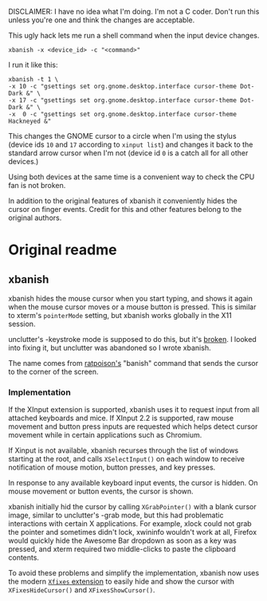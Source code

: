 DISCLAIMER: I have no idea what I'm doing. I'm not a C coder. Don't run this
unless you're one and think the changes are acceptable.

This ugly hack lets me run a shell command when the input device changes.

`xbanish -x <device_id> -c "<command>"`

I run it like this:

```
xbanish -t 1 \
-x 10 -c "gsettings set org.gnome.desktop.interface cursor-theme Dot-Dark &" \
-x 17 -c "gsettings set org.gnome.desktop.interface cursor-theme Dot-Dark &" \
-x  0 -c "gsettings set org.gnome.desktop.interface cursor-theme Hackneyed &"
```

This changes the GNOME cursor to a circle when I'm using the stylus (device ids
`10` and `17` according to `xinput list`) and changes it back to the standard
arrow cursor when I'm not (device id `0` is a catch all for all other devices.)

Using both devices at the same time is a convenient way to check the CPU fan is
not broken.

In addition to the original features of xbanish it conveniently hides the
cursor on finger events. Credit for this and other features belong to the
original authors.

# Original readme

## xbanish

xbanish hides the mouse cursor when you start typing, and shows it again when
the mouse cursor moves or a mouse button is pressed.
This is similar to xterm's `pointerMode` setting, but xbanish works globally in
the X11 session.

unclutter's -keystroke mode is supposed to do this, but it's
[broken](https://bugs.launchpad.net/ubuntu/+source/unclutter/+bug/54148).
I looked into fixing it, but unclutter was abandoned so I wrote xbanish.

The name comes from
[ratpoison's](https://www.nongnu.org/ratpoison/)
"banish" command that sends the cursor to the corner of the screen.

### Implementation

If the XInput extension is supported, xbanish uses it to request input from all
attached keyboards and mice.
If XInput 2.2 is supported, raw mouse movement and button press inputs are
requested which helps detect cursor movement while in certain applications such
as Chromium.

If Xinput is not available, xbanish recurses through the list of windows
starting at the root, and calls `XSelectInput()` on each window to receive
notification of mouse motion, button presses, and key presses.

In response to any available keyboard input events, the cursor is hidden.
On mouse movement or button events, the cursor is shown.

xbanish initially hid the cursor by calling `XGrabPointer()` with a blank
cursor image, similar to unclutter's -grab mode, but this had problematic
interactions with certain X applications.
For example, xlock could not grab the pointer and sometimes didn't lock,
xwininfo wouldn't work at all, Firefox would quickly hide the Awesome Bar
dropdown as soon as a key was pressed, and xterm required two middle-clicks to
paste the clipboard contents.

To avoid these problems and simplify the implementation, xbanish now uses the
modern
[`Xfixes` extension](http://cgit.freedesktop.org/xorg/proto/fixesproto/plain/fixesproto.txt)
to easily hide and show the cursor with `XFixesHideCursor()` and
`XFixesShowCursor()`.
